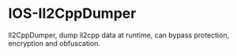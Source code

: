 # IOS-Il2CppDumper
 Il2CppDumper, dump il2cpp data at runtime, can bypass protection, encryption and obfuscation.
